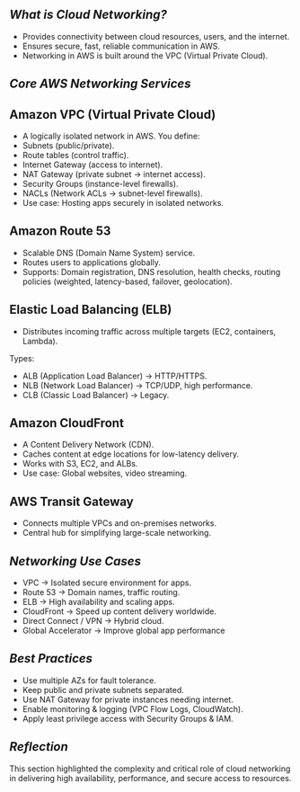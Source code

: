 ## *What is Cloud Networking?*
- Provides connectivity between cloud resources, users, and the internet.
- Ensures secure, fast, reliable communication in AWS.
- Networking in AWS is built around the VPC (Virtual Private Cloud).

## *Core AWS Networking Services*
 
## Amazon VPC (Virtual Private Cloud)
- A logically isolated network in AWS.
You define:
- Subnets (public/private).
- Route tables (control traffic).
- Internet Gateway (access to internet).
- NAT Gateway (private subnet → internet access).
- Security Groups (instance-level firewalls).
- NACLs (Network ACLs → subnet-level firewalls).
- Use case: Hosting apps securely in isolated networks.

## Amazon Route 53
- Scalable DNS (Domain Name System) service.
- Routes users to applications globally.
- Supports: Domain registration, DNS resolution, health checks, routing policies (weighted, latency-based, failover, geolocation).

## Elastic Load Balancing (ELB)
- Distributes incoming traffic across multiple targets (EC2, containers, Lambda).
  
Types:
- ALB (Application Load Balancer) → HTTP/HTTPS.
- NLB (Network Load Balancer) → TCP/UDP, high performance.
- CLB (Classic Load Balancer) → Legacy.

## Amazon CloudFront
- A Content Delivery Network (CDN).
- Caches content at edge locations for low-latency delivery.
- Works with S3, EC2, and ALBs.
- Use case: Global websites, video streaming.

## AWS Transit Gateway
- Connects multiple VPCs and on-premises networks.
- Central hub for simplifying large-scale networking.

## *Networking Use Cases*

- VPC → Isolated secure environment for apps.
- Route 53 → Domain names, traffic routing.
- ELB → High availability and scaling apps.
- CloudFront → Speed up content delivery worldwide.
- Direct Connect / VPN → Hybrid cloud.
- Global Accelerator → Improve global app performance

## *Best Practices*

- Use multiple AZs for fault tolerance.
- Keep public and private subnets separated.
- Use NAT Gateway for private instances needing internet.
- Enable monitoring & logging (VPC Flow Logs, CloudWatch).
- Apply least privilege access with Security Groups & IAM.

## *Reflection*
This section highlighted the complexity and critical role of cloud networking in delivering high availability, performance, and secure access to resources.
